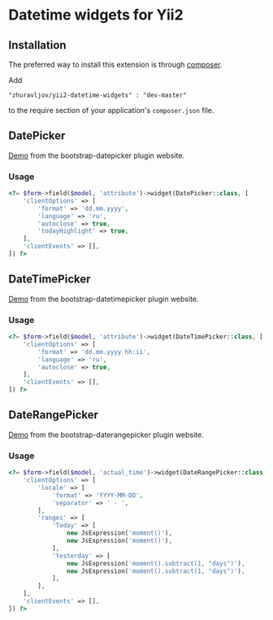 Datetime widgets for Yii2
=========================

Installation
------------

The preferred way to install this extension is through [composer](http://getcomposer.org/download/).

Add

```
"zhuravljov/yii2-datetime-widgets" : "dev-master"
```

to the require section of your application's `composer.json` file.

DatePicker
----------

[Demo](https://uxsolutions.github.io/bootstrap-datepicker) from the bootstrap-datepicker plugin website.

### Usage

```php
<?= $form->field($model, 'attribute')->widget(DatePicker::class, [
    'clientOptions' => [
        'format' => 'dd.mm.yyyy',
        'language' => 'ru',
        'autoclose' => true,
        'todayHighlight' => true,
    ],
    'clientEvents' => [],
]) ?>
```

DateTimePicker
--------------

[Demo](http://www.malot.fr/bootstrap-datetimepicker/demo.php) from the bootstrap-datetimepicker plugin website.


### Usage

```php
<?= $form->field($model, 'attribute')->widget(DateTimePicker::class, [
    'clientOptions' => [
        'format' => 'dd.mm.yyyy hh:ii',
        'language' => 'ru',
        'autoclose' => true,
    ],
    'clientEvents' => [],
]) ?>
```

DateRangePicker
---------------

[Demo](http://www.daterangepicker.com) from the bootstrap-daterangepicker plugin website.

### Usage

```php
<?= $form->field($model, 'actual_time')->widget(DateRangePicker::class, [
    'clientOptions' => [
        'locale' => [
            'format' => 'YYYY-MM-DD',
            'separator' => ' - ',
        ],
        'ranges' => [
            'Today' => [
                new JsExpression('moment()'),
                new JsExpression('moment()'),
            ],
            'Yesterday' => [
                new JsExpression('moment().subtract(1, "days")'),
                new JsExpression('moment().subtract(1, "days")'),
            ],
        ],
    ],
    'clientEvents' => [],
]) ?>
```
